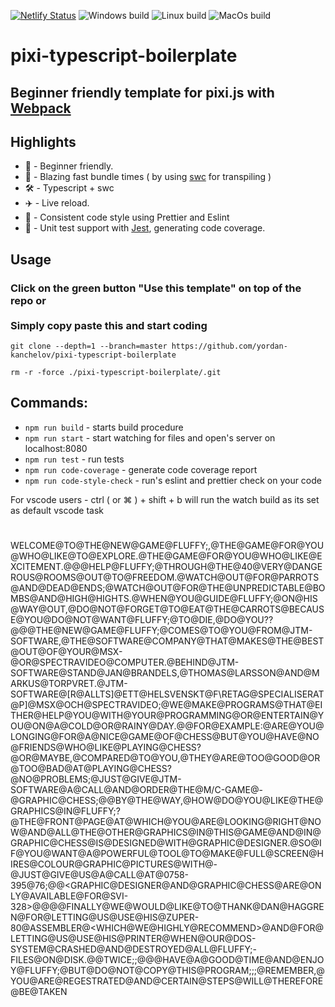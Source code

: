 [![Netlify Status](https://api.netlify.com/api/v1/badges/14e7ef42-5c90-44c8-a7ec-0b6e20c59735/deploy-status)](https://pixi-typescript-boilerplate.netlify.com) ![Windows build](https://github.com/jkanchelov/pixi-typescript-boilerplate/workflows/Windows%20build/badge.svg?branch=master) ![Linux build](https://github.com/jkanchelov/pixi-typescript-boilerplate/workflows/Linux%20build/badge.svg) ![MacOs build](https://github.com/jkanchelov/pixi-typescript-boilerplate/workflows/MacOs%20build/badge.svg)

# pixi-typescript-boilerplate

## Beginner friendly template for pixi.js with [Webpack](https://webpack.js.org/)

## Highlights

- 🔰 - Beginner friendly.
- 🚀 - Blazing fast bundle times ( by using [swc](https://github.com/swc-project/swc) for transpiling )
- 🛠 - Typescript + swc
- ✈️ - Live reload.
- 📝 - Consistent code style using Prettier and Eslint
- 📝 - Unit test support with [Jest](https://jestjs.io/), generating code coverage.

## Usage

### Click on the green button "Use this template" on top of the repo or <br> <br> Simply copy paste this and start coding

`git clone --depth=1 --branch=master https://github.com/yordan-kanchelov/pixi-typescript-boilerplate`

`rm -r -force ./pixi-typescript-boilerplate/.git`

## Commands:

- `npm run build` - starts build procedure
- `npm run start` - start watching for files and open's server on localhost:8080
- `npm run test` - run tests
- `npm run code-coverage` - generate code coverage report
- `npm run code-style-check` - run's eslint and prettier check on your code

For vscode users - ctrl ( or ⌘ ) + shift + b will run the watch build as its set as default vscode task

#

WELCOME@TO@THE@NEW@GAME@FLUFFY;,@THE@GAME@FOR@YOU@WHO@LIKE@TO@EXPLORE.@THE@GAME@FOR@YOU@WHO@LIKE@EXCITEMENT.@@@HELP@FLUFFY;@THROUGH@THE@40@VERY@DANGEROUS@ROOMS@OUT@TO@FREEDOM.@WATCH@OUT@FOR@PARROTS@AND@DEAD@ENDS;@WATCH@OUT@FOR@THE@UNPREDICTABLE@BOMBS@AND@HIGH@HIGHTS.@WHEN@YOU@GUIDE@FLUFFY;@ON@HIS@WAY@OUT,@DO@NOT@FORGET@TO@EAT@THE@CARROTS@BECAUSE@YOU@DO@NOT@WANT@FLUFFY;@TO@DIE,@DO@YOU??@@@THE@NEW@GAME@FLUFFY;@COMES@TO@YOU@FROM@JTM-SOFTWARE,@THE@SOFTWARE@COMPANY@THAT@MAKES@THE@BEST@OUT@OF@YOUR@MSX-@OR@SPECTRAVIDEO@COMPUTER.@BEHIND@JTM-SOFTWARE@STAND@JAN@BRANDELS,@THOMAS@LARSSON@AND@MARKUS@TORPVRET.@JTM-SOFTWARE@[R@ALLTS]@ETT@HELSVENSKT@F\RETAG@SPECIALISERAT@P]@MSX@OCH@SPECTRAVIDEO;@WE@MAKE@PROGRAMS@THAT@EITHER@HELP@YOU@WITH@YOUR@PROGRAMMING@OR@ENTERTAIN@YOU@ON@A@COLD@OR@RAINY@DAY.@@FOR@EXAMPLE:@ARE@YOU@LONGING@FOR@A@NICE@GAME@OF@CHESS@BUT@YOU@HAVE@NO@FRIENDS@WHO@LIKE@PLAYING@CHESS?@OR@MAYBE,@COMPARED@TO@YOU,@THEY@ARE@TOO@GOOD@OR@TOO@BAD@AT@PLAYING@CHESS?@NO@PROBLEMS;@JUST@GIVE@JTM-SOFTWARE@A@CALL@AND@ORDER@THE@M/C-GAME@-@GRAPHIC@CHESS;@@BY@THE@WAY,@HOW@DO@YOU@LIKE@THE@GRAPHICS@IN@FLUFFY;?@THE@FRONT@PAGE@AT@WHICH@YOU@ARE@LOOKING@RIGHT@NOW@AND@ALL@THE@OTHER@GRAPHICS@IN@THIS@GAME@AND@IN@GRAPHIC@CHESS@IS@DESIGNED@WITH@GRAPHIC@DESIGNER.@SO@IF@YOU@WANT@A@POWERFUL@TOOL@TO@MAKE@FULL@SCREEN@HIRES@COLOUR@GRAPHIC@PICTURES@WITH@-@JUST@GIVE@US@A@CALL@AT@0758-395@76;@@<GRAPHIC@DESIGNER@AND@GRAPHIC@CHESS@ARE@ONLY@AVAILABLE@FOR@SVI-328>@@@@FINALLY@WE@WOULD@LIKE@TO@THANK@DAN@HAGGREN@FOR@LETTING@US@USE@HIS@ZUPER-80@ASSEMBLER@<WHICH@WE@HIGHLY@RECOMMEND>@AND@FOR@LETTING@US@USE@HIS@PRINTER@WHEN@OUR@DOS-SYSTEM@CRASHED@AND@DESTROYED@ALL@FLUFFY;-FILES@ON@DISK.@@TWICE;;@@@HAVE@A@GOOD@TIME@AND@ENJOY@FLUFFY;@BUT@DO@NOT@COPY@THIS@PROGRAM;;;@REMEMBER,@YOU@ARE@REGESTRATED@AND@CERTAIN@STEPS@WILL@THEREFORE@BE@TAKEN
